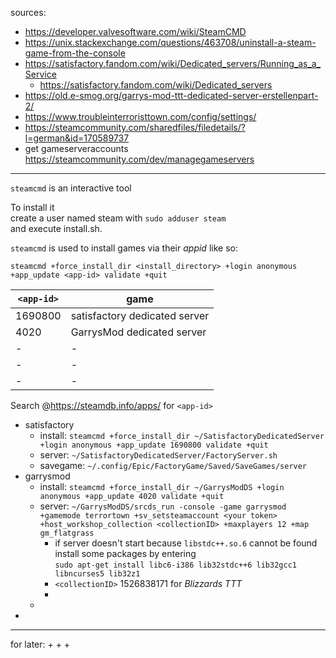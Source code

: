 sources:
+ https://developer.valvesoftware.com/wiki/SteamCMD
+ https://unix.stackexchange.com/questions/463708/uninstall-a-steam-game-from-the-console
+ https://satisfactory.fandom.com/wiki/Dedicated_servers/Running_as_a_Service
  + https://satisfactory.fandom.com/wiki/Dedicated_servers
+ https://old.e-smog.org/garrys-mod-ttt-dedicated-server-erstellenpart-2/
+ https://www.troubleinterroristtown.com/config/settings/
+ https://steamcommunity.com/sharedfiles/filedetails/?l=german&id=170589737
+ get gameserveraccounts https://steamcommunity.com/dev/managegameservers

---

`steamcmd` is an interactive tool  
<!-- as root edit the sudoers file `nano /etc/sudoers`   -->

To install it  
create a user named steam with `sudo adduser steam`  
and execute install.sh.

`steamcmd` is used to install games via their _appid_ like so:
```
steamcmd +force_install_dir <install_directory> +login anonymous +app_update <app-id> validate +quit
```


| `<app-id>` | game                          |
|------------|-------------------------------|
| 1690800    | satisfactory dedicated server |
| 4020       | GarrysMod dedicated server    |
| -          | -                             |
| -          | -                             |
| -          | -                             |
Search @https://steamdb.info/apps/ for `<app-id>`

+ satisfactory
  + install: `steamcmd +force_install_dir ~/SatisfactoryDedicatedServer +login anonymous +app_update 1690800 validate +quit`
  + server: `~/SatisfactoryDedicatedServer/FactoryServer.sh`
  + savegame: `~/.config/Epic/FactoryGame/Saved/SaveGames/server`
+ garrysmod
  + install: `steamcmd +force_install_dir ~/GarrysModDS +login anonymous +app_update 4020 validate +quit`
  + server: `~/GarrysModDS/srcds_run -console -game garrysmod +gamemode terrortown +sv_setsteamaccount <your token> +host_workshop_collection <collectionID> +maxplayers 12 +map gm_flatgrass`
    + if server doesn't start because `libstdc++.so.6` cannot be found install some packages by entering  
      `sudo apt-get install libc6-i386 lib32stdc++6 lib32gcc1 libncurses5 lib32z1`
    + `<collectionID>` 1526838171 for *Blizzards TTT*
    + 
  +
+

---

for later:
+ 
+ 
+ 